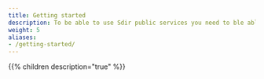 ```yaml
---
title: Getting started
description: To be able to use Sdir public services you need to ble able to authenticate to Sdir and have the necessary permissions 
weight: 5
aliases:
- /getting-started/
---
```



{{% children description="true" %}}
